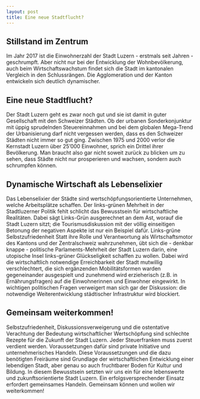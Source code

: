 ```yaml
---
layout: post
title: Eine neue Stadtflucht?
---
```


## Stillstand im Zentrum
Im Jahr 2017 ist die Einwohnerzahl der Stadt Luzern - erstmals seit Jahren - geschrumpft. Aber nicht nur bei der Entwicklung der Wohnbevölkerung, auch beim Wirtschaftswachstum findet sich die Stadt im kantonalen Vergleich in den Schlussrängen. Die Agglomeration und der Kanton entwickeln sich deutlich dynamischer.

## Eine neue Stadtflucht?
Der Stadt Luzern geht es zwar noch gut und sie ist damit in guter Gesellschaft mit den Schweizer Städten. Ob der urbanen Sonderkonjunktur mit üppig sprudelnden Steuereinnahmen und bei dem globalen Mega-Trend der Urbanisierung darf nicht vergessen werden, dass es den Schweizer Städten nicht immer so gut ging. Zwischen 1975 und 2000 verlor die Kernstadt Luzern über 25’000 Einwohner, sprich ein Drittel ihrer Bevölkerung. Man braucht also gar nicht soweit zurück zu blicken um zu sehen, dass Städte nicht nur prosperieren und wachsen, sondern auch schrumpfen können.

## Dynamische Wirtschaft als Lebenselixier
Das Lebenselixier der Städte sind wertschöpfungsorientierte Unternehmen, welche Arbeitsplätze schaffen. Der links-grünen Mehrheit in der Stadtluzerner Politik fehlt schlicht das Bewusstsein für wirtschaftliche Realitäten. Dabei sägt Links-Grün ausgerechnet an dem Ast, worauf die Stadt Luzern sitzt; die Tourismusdiskussion mit der völlig einseitigen Betonung der negativen Aspekte ist nur ein Beispiel dafür.
Links-grüne Selbstzufriedenheit
Statt ihre Rolle und Verantwortung als Wirtschaftsmotor des Kantons und der Zentralschweiz wahrzunehmen, übt sich die - denkbar knappe - politische Parlaments-Mehrheit der Stadt Luzern  darin, eine utopische Insel links-grüner Glückseligkeit schaffen zu wollen. Dabei wird die wirtschaftlich notwendige Erreichbarkeit der Stadt mutwillig verschlechtert, die sich ergänzenden Mobilitätsformen warden gegeneinander ausgespielt und zunehmend wird erzieherisch (z.B. in Ernährungsfragen) auf die Einwohnerinnen und Einwohner eingewirkt. In wichtigen politischen Fragen verweigert man sich gar der Diskussion: die notwendige Weiterentwicklung städtischer Infrastruktur wird blockiert.

## Gemeinsam weiterkommen!
Selbstzufriedenheit, Diskussionsverweigerung und die ostentative Verachtung der Bedeutung wirtschaftlicher Wertschöpfung sind schlechte Rezepte für die Zukunft der Stadt Luzern. Jeder Steuerfranken muss zuerst verdient werden.  Voraussetzungen dafür sind private Initiative und unternehmerisches Handeln. Diese Voraussetzungen und die dazu benötigten Freiräume sind Grundlage der wirtschaftlichen Entwicklung einer lebendigen Stadt, aber genau so auch fruchtbarer Boden für Kultur und Bildung. In diesem Bewusstsein setzten wir uns ein für eine lebenswerte und zukunftsorientierte Stadt Luzern. Ein erfolgsversprechender Einsatz erfordert gemeinsames Handeln. Gemeinsam können und wollen wir weiterkommen!